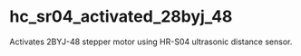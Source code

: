 # hc_sr04_activated_28byj_48
Activates 2BYJ-48 stepper motor using HR-S04 ultrasonic distance sensor.

